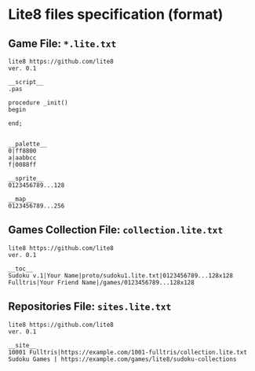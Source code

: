 # Lite8 files specification (format)

## Game File: `*.lite.txt`
```
lite8 https://github.com/lite8
ver. 0.1

__script__
.pas

procedure _init()
begin

end;


__palette__
0|ff8800
a|aabbcc
f|0088ff

__sprite__
0123456789...128

__map__
0123456789...256
```


## Games Collection File: `collection.lite.txt`
```
lite8 https://github.com/lite8
ver. 0.1

__toc__
Sudoku v.1|Your Name|proto/sudoku1.lite.txt|0123456789...128x128
Fulltris|Your Friend Name|/games/0123456789...128x128
```

## Repositories File: `sites.lite.txt`
```
lite8 https://github.com/lite8
ver. 0.1

__site__
10001 Fulltris|https://example.com/1001-fulltris/collection.lite.txt
Sudoku Games | https://example.com/games/lite8/sudoku-collections
```